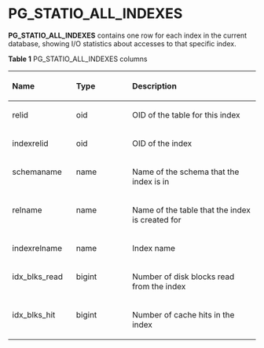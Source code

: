 # PG\_STATIO\_ALL\_INDEXES<a name="EN-US_TOPIC_0289900974"></a>

**PG\_STATIO\_ALL\_INDEXES**  contains one row for each index in the current database, showing I/O statistics about accesses to that specific index. 

**Table  1**  PG\_STATIO\_ALL\_INDEXES columns

<a name="en-us_topic_0283136893_en-us_topic_0237122457_en-us_topic_0059778320_tb1b5f27773374cff8610a981d22fc987"></a>
<table><thead align="left"><tr id="en-us_topic_0283136893_en-us_topic_0237122457_en-us_topic_0059778320_r4baf7fe3af7a4a76817a65490313a998"><th class="cellrowborder" valign="top" width="25.85%" id="mcps1.2.4.1.1"><p id="en-us_topic_0283136893_en-us_topic_0237122457_en-us_topic_0059778320_aed22650baec54372bc57e7058c5022a9"><a name="en-us_topic_0283136893_en-us_topic_0237122457_en-us_topic_0059778320_aed22650baec54372bc57e7058c5022a9"></a><a name="en-us_topic_0283136893_en-us_topic_0237122457_en-us_topic_0059778320_aed22650baec54372bc57e7058c5022a9"></a>Name</p>
</th>
<th class="cellrowborder" valign="top" width="22.650000000000002%" id="mcps1.2.4.1.2"><p id="en-us_topic_0283136893_en-us_topic_0237122457_en-us_topic_0059778320_ada64c2b6f1ed48b7bfe91c0b30c5b50b"><a name="en-us_topic_0283136893_en-us_topic_0237122457_en-us_topic_0059778320_ada64c2b6f1ed48b7bfe91c0b30c5b50b"></a><a name="en-us_topic_0283136893_en-us_topic_0237122457_en-us_topic_0059778320_ada64c2b6f1ed48b7bfe91c0b30c5b50b"></a>Type</p>
</th>
<th class="cellrowborder" valign="top" width="51.5%" id="mcps1.2.4.1.3"><p id="en-us_topic_0283136893_en-us_topic_0237122457_en-us_topic_0059778320_a1b4641d2bbc34c1e8e8a1cf94f06d6ab"><a name="en-us_topic_0283136893_en-us_topic_0237122457_en-us_topic_0059778320_a1b4641d2bbc34c1e8e8a1cf94f06d6ab"></a><a name="en-us_topic_0283136893_en-us_topic_0237122457_en-us_topic_0059778320_a1b4641d2bbc34c1e8e8a1cf94f06d6ab"></a>Description</p>
</th>
</tr>
</thead>
<tbody><tr id="en-us_topic_0283136893_en-us_topic_0237122457_en-us_topic_0059778320_r11a7cacd1f074481a962df2c50961db0"><td class="cellrowborder" valign="top" width="25.85%" headers="mcps1.2.4.1.1 "><p id="en-us_topic_0283136893_en-us_topic_0237122457_en-us_topic_0059778320_a66e0fb2492ca4ee88e587df693e57746"><a name="en-us_topic_0283136893_en-us_topic_0237122457_en-us_topic_0059778320_a66e0fb2492ca4ee88e587df693e57746"></a><a name="en-us_topic_0283136893_en-us_topic_0237122457_en-us_topic_0059778320_a66e0fb2492ca4ee88e587df693e57746"></a>relid</p>
</td>
<td class="cellrowborder" valign="top" width="22.650000000000002%" headers="mcps1.2.4.1.2 "><p id="en-us_topic_0283136893_en-us_topic_0237122457_en-us_topic_0059778320_ae8236d91f8664711aaeb9f3d31427624"><a name="en-us_topic_0283136893_en-us_topic_0237122457_en-us_topic_0059778320_ae8236d91f8664711aaeb9f3d31427624"></a><a name="en-us_topic_0283136893_en-us_topic_0237122457_en-us_topic_0059778320_ae8236d91f8664711aaeb9f3d31427624"></a>oid</p>
</td>
<td class="cellrowborder" valign="top" width="51.5%" headers="mcps1.2.4.1.3 "><p id="en-us_topic_0283136893_en-us_topic_0237122457_en-us_topic_0059778320_a0b252a0a7113428887455850d03c0795"><a name="en-us_topic_0283136893_en-us_topic_0237122457_en-us_topic_0059778320_a0b252a0a7113428887455850d03c0795"></a><a name="en-us_topic_0283136893_en-us_topic_0237122457_en-us_topic_0059778320_a0b252a0a7113428887455850d03c0795"></a>OID of the table for this index</p>
</td>
</tr>
<tr id="en-us_topic_0283136893_en-us_topic_0237122457_en-us_topic_0059778320_r59b70bf66284463c88ca1e759a6d16f4"><td class="cellrowborder" valign="top" width="25.85%" headers="mcps1.2.4.1.1 "><p id="en-us_topic_0283136893_en-us_topic_0237122457_en-us_topic_0059778320_af3412b731ba849daba317844f39a994e"><a name="en-us_topic_0283136893_en-us_topic_0237122457_en-us_topic_0059778320_af3412b731ba849daba317844f39a994e"></a><a name="en-us_topic_0283136893_en-us_topic_0237122457_en-us_topic_0059778320_af3412b731ba849daba317844f39a994e"></a>indexrelid</p>
</td>
<td class="cellrowborder" valign="top" width="22.650000000000002%" headers="mcps1.2.4.1.2 "><p id="en-us_topic_0283136893_en-us_topic_0237122457_en-us_topic_0059778320_ae96601946e2c4aab851c7257e24f37a5"><a name="en-us_topic_0283136893_en-us_topic_0237122457_en-us_topic_0059778320_ae96601946e2c4aab851c7257e24f37a5"></a><a name="en-us_topic_0283136893_en-us_topic_0237122457_en-us_topic_0059778320_ae96601946e2c4aab851c7257e24f37a5"></a>oid</p>
</td>
<td class="cellrowborder" valign="top" width="51.5%" headers="mcps1.2.4.1.3 "><p id="en-us_topic_0283136893_en-us_topic_0237122457_en-us_topic_0059778320_a5aec60a2e5c74621bf3d44384d4e737c"><a name="en-us_topic_0283136893_en-us_topic_0237122457_en-us_topic_0059778320_a5aec60a2e5c74621bf3d44384d4e737c"></a><a name="en-us_topic_0283136893_en-us_topic_0237122457_en-us_topic_0059778320_a5aec60a2e5c74621bf3d44384d4e737c"></a>OID of the index </p>
</td>
</tr>
<tr id="en-us_topic_0283136893_en-us_topic_0237122457_en-us_topic_0059778320_r13a6ff535b9542898a533f4963f8780c"><td class="cellrowborder" valign="top" width="25.85%" headers="mcps1.2.4.1.1 "><p id="en-us_topic_0283136893_en-us_topic_0237122457_en-us_topic_0059778320_ac75c56aa5f5c4754873fa07278f5e9a9"><a name="en-us_topic_0283136893_en-us_topic_0237122457_en-us_topic_0059778320_ac75c56aa5f5c4754873fa07278f5e9a9"></a><a name="en-us_topic_0283136893_en-us_topic_0237122457_en-us_topic_0059778320_ac75c56aa5f5c4754873fa07278f5e9a9"></a>schemaname</p>
</td>
<td class="cellrowborder" valign="top" width="22.650000000000002%" headers="mcps1.2.4.1.2 "><p id="en-us_topic_0283136893_en-us_topic_0237122457_en-us_topic_0059778320_a7261d4a993d148df82681542a2c7d9c8"><a name="en-us_topic_0283136893_en-us_topic_0237122457_en-us_topic_0059778320_a7261d4a993d148df82681542a2c7d9c8"></a><a name="en-us_topic_0283136893_en-us_topic_0237122457_en-us_topic_0059778320_a7261d4a993d148df82681542a2c7d9c8"></a>name</p>
</td>
<td class="cellrowborder" valign="top" width="51.5%" headers="mcps1.2.4.1.3 "><p id="en-us_topic_0283136893_en-us_topic_0237122457_en-us_topic_0059778320_a8ce3c77eab404b71b9409131f670cfbf"><a name="en-us_topic_0283136893_en-us_topic_0237122457_en-us_topic_0059778320_a8ce3c77eab404b71b9409131f670cfbf"></a><a name="en-us_topic_0283136893_en-us_topic_0237122457_en-us_topic_0059778320_a8ce3c77eab404b71b9409131f670cfbf"></a>Name of the schema that the index is in</p>
</td>
</tr>
<tr id="en-us_topic_0283136893_en-us_topic_0237122457_en-us_topic_0059778320_r495f5b83fad64cb1b6ad87e5176591c7"><td class="cellrowborder" valign="top" width="25.85%" headers="mcps1.2.4.1.1 "><p id="en-us_topic_0283136893_en-us_topic_0237122457_en-us_topic_0059778320_a5b01e0e7f96846d78d37d260a3c937ee"><a name="en-us_topic_0283136893_en-us_topic_0237122457_en-us_topic_0059778320_a5b01e0e7f96846d78d37d260a3c937ee"></a><a name="en-us_topic_0283136893_en-us_topic_0237122457_en-us_topic_0059778320_a5b01e0e7f96846d78d37d260a3c937ee"></a>relname</p>
</td>
<td class="cellrowborder" valign="top" width="22.650000000000002%" headers="mcps1.2.4.1.2 "><p id="en-us_topic_0283136893_en-us_topic_0237122457_en-us_topic_0059778320_ae9f5232e226442f09f246b28006d69d7"><a name="en-us_topic_0283136893_en-us_topic_0237122457_en-us_topic_0059778320_ae9f5232e226442f09f246b28006d69d7"></a><a name="en-us_topic_0283136893_en-us_topic_0237122457_en-us_topic_0059778320_ae9f5232e226442f09f246b28006d69d7"></a>name</p>
</td>
<td class="cellrowborder" valign="top" width="51.5%" headers="mcps1.2.4.1.3 "><p id="en-us_topic_0283136893_en-us_topic_0237122457_en-us_topic_0059778320_afb2ab8f492054451aa5af166413cd12b"><a name="en-us_topic_0283136893_en-us_topic_0237122457_en-us_topic_0059778320_afb2ab8f492054451aa5af166413cd12b"></a><a name="en-us_topic_0283136893_en-us_topic_0237122457_en-us_topic_0059778320_afb2ab8f492054451aa5af166413cd12b"></a>Name of the table that the index is created for</p>
</td>
</tr>
<tr id="en-us_topic_0283136893_en-us_topic_0237122457_en-us_topic_0059778320_r4463fcec83634eaca5af4dd572d29616"><td class="cellrowborder" valign="top" width="25.85%" headers="mcps1.2.4.1.1 "><p id="en-us_topic_0283136893_en-us_topic_0237122457_en-us_topic_0059778320_a293872866ae1439cb931c6afa3ca8616"><a name="en-us_topic_0283136893_en-us_topic_0237122457_en-us_topic_0059778320_a293872866ae1439cb931c6afa3ca8616"></a><a name="en-us_topic_0283136893_en-us_topic_0237122457_en-us_topic_0059778320_a293872866ae1439cb931c6afa3ca8616"></a>indexrelname</p>
</td>
<td class="cellrowborder" valign="top" width="22.650000000000002%" headers="mcps1.2.4.1.2 "><p id="en-us_topic_0283136893_en-us_topic_0237122457_en-us_topic_0059778320_aede14d09081a438ea34848e73fc80512"><a name="en-us_topic_0283136893_en-us_topic_0237122457_en-us_topic_0059778320_aede14d09081a438ea34848e73fc80512"></a><a name="en-us_topic_0283136893_en-us_topic_0237122457_en-us_topic_0059778320_aede14d09081a438ea34848e73fc80512"></a>name</p>
</td>
<td class="cellrowborder" valign="top" width="51.5%" headers="mcps1.2.4.1.3 "><p id="en-us_topic_0283136893_en-us_topic_0237122457_en-us_topic_0059778320_a58aff6c0abe3446d837abcf7965fc939"><a name="en-us_topic_0283136893_en-us_topic_0237122457_en-us_topic_0059778320_a58aff6c0abe3446d837abcf7965fc939"></a><a name="en-us_topic_0283136893_en-us_topic_0237122457_en-us_topic_0059778320_a58aff6c0abe3446d837abcf7965fc939"></a>Index name</p>
</td>
</tr>
<tr id="en-us_topic_0283136893_en-us_topic_0237122457_en-us_topic_0059778320_r75a285a269c343cd812b1fef2af2bc67"><td class="cellrowborder" valign="top" width="25.85%" headers="mcps1.2.4.1.1 "><p id="en-us_topic_0283136893_en-us_topic_0237122457_en-us_topic_0059778320_a17ef6bb58a304590aaa729e3a4db14c6"><a name="en-us_topic_0283136893_en-us_topic_0237122457_en-us_topic_0059778320_a17ef6bb58a304590aaa729e3a4db14c6"></a><a name="en-us_topic_0283136893_en-us_topic_0237122457_en-us_topic_0059778320_a17ef6bb58a304590aaa729e3a4db14c6"></a>idx_blks_read</p>
</td>
<td class="cellrowborder" valign="top" width="22.650000000000002%" headers="mcps1.2.4.1.2 "><p id="en-us_topic_0283136893_en-us_topic_0237122457_en-us_topic_0059778320_aef1c77e8a066424a8186b28df0126a33"><a name="en-us_topic_0283136893_en-us_topic_0237122457_en-us_topic_0059778320_aef1c77e8a066424a8186b28df0126a33"></a><a name="en-us_topic_0283136893_en-us_topic_0237122457_en-us_topic_0059778320_aef1c77e8a066424a8186b28df0126a33"></a>bigint</p>
</td>
<td class="cellrowborder" valign="top" width="51.5%" headers="mcps1.2.4.1.3 "><p id="en-us_topic_0283136893_en-us_topic_0237122457_en-us_topic_0059778320_a0e4c537cb27345df82a1e2ca5d6ad445"><a name="en-us_topic_0283136893_en-us_topic_0237122457_en-us_topic_0059778320_a0e4c537cb27345df82a1e2ca5d6ad445"></a><a name="en-us_topic_0283136893_en-us_topic_0237122457_en-us_topic_0059778320_a0e4c537cb27345df82a1e2ca5d6ad445"></a>Number of disk blocks read from the index</p>
</td>
</tr>
<tr id="en-us_topic_0283136893_en-us_topic_0237122457_en-us_topic_0059778320_r2ad1a2441b2d416aa4387732b098e164"><td class="cellrowborder" valign="top" width="25.85%" headers="mcps1.2.4.1.1 "><p id="en-us_topic_0283136893_en-us_topic_0237122457_en-us_topic_0059778320_a48777b8befe743a095301b23e2113177"><a name="en-us_topic_0283136893_en-us_topic_0237122457_en-us_topic_0059778320_a48777b8befe743a095301b23e2113177"></a><a name="en-us_topic_0283136893_en-us_topic_0237122457_en-us_topic_0059778320_a48777b8befe743a095301b23e2113177"></a>idx_blks_hit</p>
</td>
<td class="cellrowborder" valign="top" width="22.650000000000002%" headers="mcps1.2.4.1.2 "><p id="en-us_topic_0283136893_en-us_topic_0237122457_en-us_topic_0059778320_a1c71095b59f446a1bc1460cf1283d856"><a name="en-us_topic_0283136893_en-us_topic_0237122457_en-us_topic_0059778320_a1c71095b59f446a1bc1460cf1283d856"></a><a name="en-us_topic_0283136893_en-us_topic_0237122457_en-us_topic_0059778320_a1c71095b59f446a1bc1460cf1283d856"></a>bigint</p>
</td>
<td class="cellrowborder" valign="top" width="51.5%" headers="mcps1.2.4.1.3 "><p id="en-us_topic_0283136893_en-us_topic_0237122457_en-us_topic_0059778320_a86909f29ec2945208f38f2cb746789a8"><a name="en-us_topic_0283136893_en-us_topic_0237122457_en-us_topic_0059778320_a86909f29ec2945208f38f2cb746789a8"></a><a name="en-us_topic_0283136893_en-us_topic_0237122457_en-us_topic_0059778320_a86909f29ec2945208f38f2cb746789a8"></a>Number of cache hits in the index</p>
</td>
</tr>
</tbody>
</table>

